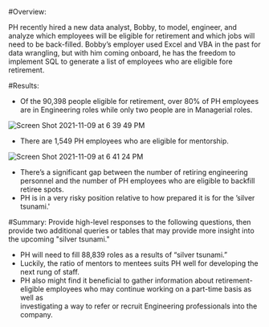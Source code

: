 #Overview: 

PH recently hired a new data analyst, Bobby, to model, engineer, and analyze which employees will be eligible for retirement and which jobs will need to be back-filled.  Bobby’s employer used Excel and VBA in the past for data wrangling, but with him coming onboard, he has the freedom to implement SQL to generate a list of employees who are eligible fore retirement.

#Results:

  - Of the 90,398 people eligible for retirement, over 80% of PH employees are in Engineering roles while only two people are in Managerial roles.

![Screen Shot 2021-11-09 at 6 39 49 PM](https://user-images.githubusercontent.com/90878939/141029542-9305c6fe-83c2-4465-82f4-600a061cdfd7.png)

  - There are 1,549 PH employees who are eligible for mentorship.

![Screen Shot 2021-11-09 at 6 41 24 PM](https://user-images.githubusercontent.com/90878939/141029564-4d9b1b2c-60ac-4dce-a139-3f436dad790f.png)

  - There’s a significant gap between the number of retiring engineering personnel and the number of PH employees who are eligible to backfill retiree spots.
  - PH is in a very risky position relative to how prepared it is for the ’silver tsunami.'

#Summary: Provide high-level responses to the following questions, then provide two additional queries or tables that may provide more insight into the upcoming "silver tsunami."

  - PH will need to fill 88,839 roles as a results of “silver tsunami.” 
  - Luckily, the ratio of mentors to mentees suits PH well for developing the next rung of staff.
  - PH also might find it beneficial to gather information about retirement-eligible employees who may continue working on a part-time basis as well as       
    investigating a way to refer or recruit Engineering professionals into the company.
